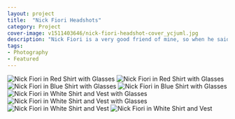 ```yaml
---
layout: project
title:  "Nick Fiori Headshots"
category: Project
cover-image: v1511403646/nick-fiori-headshot-cover_ycjuml.jpg
description: "Nick Fiori is a very good friend of mine, so when he said he needed some good portraits done for his Linkedin profile we went all out. This was a great chance for me to test out some new lighting techniques I wanted to try and a great chance for him to get some awesome new shots. The setups were fairly simply and really low end. I had two strobes, a black blanket, and a reflector to work with in my small apartment space. Needless to say, I think we got some really awesome shots."
tags:
- Photography
- Featured
---
```


<div class="grid-2_full fade-me">
  <img class="lazyload" alt="Nick Fiori in Red Shirt with Glasses" src="https://res.cloudinary.com/iambramer/image/upload/e_blur:600,dpr_auto,f_auto,q_80,w_100/v1512892144/nick-fiori-headshot-2_nvfba6.jpg" data-srcset="https://res.cloudinary.com/iambramer/image/upload/dpr_auto,f_auto,q_auto,w_1600/v1512892144/nick-fiori-headshot-2_nvfba6.jpg 1900w,
  https://res.cloudinary.com/iambramer/image/upload/dpr_auto,f_auto,q_auto,w_1200/v1512892144/nick-fiori-headshot-2_nvfba6.jpg 1400w,
  https://res.cloudinary.com/iambramer/image/upload/dpr_auto,f_auto,q_auto,w_800/v1512892144/nick-fiori-headshot-2_nvfba6.jpg 1000w,
  https://res.cloudinary.com/iambramer/image/upload/dpr_auto,f_auto,q_auto,w_400/v1512892144/nick-fiori-headshot-2_nvfba6.jpg 400w">
    <noscript>
    <img alt="Nick Fiori in Red Shirt with Glasses"
      src="https://res.cloudinary.com/iambramer/image/upload/dpr_auto,f_auto,q_auto,w_1600/v1512892144/nick-fiori-headshot-2_nvfba6.jpg"
      srcset="https://res.cloudinary.com/iambramer/image/upload/dpr_auto,f_auto,q_auto,w_1600/v1512892144/nick-fiori-headshot-2_nvfba6.jpg 1900w,
      https://res.cloudinary.com/iambramer/image/upload/dpr_auto,f_auto,q_auto,w_1200/v1512892144/nick-fiori-headshot-2_nvfba6.jpg 1400w,
      https://res.cloudinary.com/iambramer/image/upload/dpr_auto,f_auto,q_auto,w_800/v1512892144/nick-fiori-headshot-2_nvfba6.jpg 1000w,
      https://res.cloudinary.com/iambramer/image/upload/dpr_auto,f_auto,q_auto,w_400/v1512892144/nick-fiori-headshot-2_nvfba6.jpg 400w">
    </noscript>
</div>

<div class="grid-2_full fade-me">
  <img class="lazyload" alt="Nick Fiori in Blue Shirt with Glasses" src="https://res.cloudinary.com/iambramer/image/upload/e_blur:600,dpr_auto,f_auto,q_80,w_100/v1512892145/nick-fiori-headshot-4_xqcpuf.jpg" data-srcset="https://res.cloudinary.com/iambramer/image/upload/dpr_auto,f_auto,q_auto,w_1600/v1512892145/nick-fiori-headshot-4_xqcpuf.jpg 1900w,
  https://res.cloudinary.com/iambramer/image/upload/dpr_auto,f_auto,q_auto,w_1200/v1512892145/nick-fiori-headshot-4_xqcpuf.jpg 1400w,
  https://res.cloudinary.com/iambramer/image/upload/dpr_auto,f_auto,q_auto,w_800/v1512892145/nick-fiori-headshot-4_xqcpuf.jpg 1000w,
  https://res.cloudinary.com/iambramer/image/upload/dpr_auto,f_auto,q_auto,w_400/v1512892145/nick-fiori-headshot-4_xqcpuf.jpg 400w">
    <noscript>
    <img alt="Nick Fiori in Blue Shirt with Glasses"
      src="https://res.cloudinary.com/iambramer/image/upload/dpr_auto,f_auto,q_auto,w_1600/v1512892145/nick-fiori-headshot-4_xqcpuf.jpg"
      srcset="https://res.cloudinary.com/iambramer/image/upload/dpr_auto,f_auto,q_auto,w_1600/v1512892145/nick-fiori-headshot-4_xqcpuf.jpg 1900w,
      https://res.cloudinary.com/iambramer/image/upload/dpr_auto,f_auto,q_auto,w_1200/v1512892145/nick-fiori-headshot-4_xqcpuf.jpg 1400w,
      https://res.cloudinary.com/iambramer/image/upload/dpr_auto,f_auto,q_auto,w_800/v1512892145/nick-fiori-headshot-4_xqcpuf.jpg 1000w,
      https://res.cloudinary.com/iambramer/image/upload/dpr_auto,f_auto,q_auto,w_400/v1512892145/nick-fiori-headshot-4_xqcpuf.jpg 400w">
    </noscript>
</div>

<div class="grid-2_full fade-me">
  <img class="lazyload" alt="Nick Fiori in White Shirt and Vest with Glasses" src="https://res.cloudinary.com/iambramer/image/upload/e_blur:600,dpr_auto,f_auto,q_80,w_100/v1512892145/nick-fiori-headshot-3_kiwcax.jpg" data-srcset="https://res.cloudinary.com/iambramer/image/upload/dpr_auto,f_auto,q_auto,w_1600/v1512892145/nick-fiori-headshot-3_kiwcax.jpg 1900w,
  https://res.cloudinary.com/iambramer/image/upload/dpr_auto,f_auto,q_auto,w_1200/v1512892145/nick-fiori-headshot-3_kiwcax.jpg 1400w,
  https://res.cloudinary.com/iambramer/image/upload/dpr_auto,f_auto,q_auto,w_800/v1512892145/nick-fiori-headshot-3_kiwcax.jpg 1000w,
  https://res.cloudinary.com/iambramer/image/upload/dpr_auto,f_auto,q_auto,w_400/v1512892145/nick-fiori-headshot-3_kiwcax.jpg 400w">
    <noscript>
    <img alt="Nick Fiori in White Shirt and Vest with Glasses"
      src="https://res.cloudinary.com/iambramer/image/upload/dpr_auto,f_auto,q_auto,w_1600/v1512892145/nick-fiori-headshot-3_kiwcax.jpg"
      srcset="https://res.cloudinary.com/iambramer/image/upload/dpr_auto,f_auto,q_auto,w_1600/v1512892145/nick-fiori-headshot-3_kiwcax.jpg 1900w,
      https://res.cloudinary.com/iambramer/image/upload/dpr_auto,f_auto,q_auto,w_1200/v1512892145/nick-fiori-headshot-3_kiwcax.jpg 1400w,
      https://res.cloudinary.com/iambramer/image/upload/dpr_auto,f_auto,q_auto,w_800/v1512892145/nick-fiori-headshot-3_kiwcax.jpg 1000w,
      https://res.cloudinary.com/iambramer/image/upload/dpr_auto,f_auto,q_auto,w_400/v1512892145/nick-fiori-headshot-3_kiwcax.jpg 400w">
    </noscript>
</div>

<div class="grid-2_full fade-me">
  <img class="lazyload" alt="Nick Fiori in White Shirt and Vest" src="https://res.cloudinary.com/iambramer/image/upload/e_blur:600,dpr_auto,f_auto,q_80,w_100/v1512892144/nick-fiori-headshot-1_wvkzza.jpg" data-srcset="https://res.cloudinary.com/iambramer/image/upload/dpr_auto,f_auto,q_auto,w_1600/v1512892144/nick-fiori-headshot-1_wvkzza.jpg 1900w,
  https://res.cloudinary.com/iambramer/image/upload/dpr_auto,f_auto,q_auto,w_1200/v1512892144/nick-fiori-headshot-1_wvkzza.jpg 1400w,
  https://res.cloudinary.com/iambramer/image/upload/dpr_auto,f_auto,q_auto,w_800/v1512892144/nick-fiori-headshot-1_wvkzza.jpg 1000w,
  https://res.cloudinary.com/iambramer/image/upload/dpr_auto,f_auto,q_auto,w_400/v1512892144/nick-fiori-headshot-1_wvkzza.jpg 400w">
    <noscript>
    <img alt="Nick Fiori in White Shirt and Vest"
      src="https://res.cloudinary.com/iambramer/image/upload/dpr_auto,f_auto,q_auto,w_1600/v1512892144/nick-fiori-headshot-1_wvkzza.jpg"
      srcset="https://res.cloudinary.com/iambramer/image/upload/dpr_auto,f_auto,q_auto,w_1600/v1512892144/nick-fiori-headshot-1_wvkzza.jpg 1900w,
      https://res.cloudinary.com/iambramer/image/upload/dpr_auto,f_auto,q_auto,w_1200/v1512892144/nick-fiori-headshot-1_wvkzza.jpg 1400w,
      https://res.cloudinary.com/iambramer/image/upload/dpr_auto,f_auto,q_auto,w_800/v1512892144/nick-fiori-headshot-1_wvkzza.jpg 1000w,
      https://res.cloudinary.com/iambramer/image/upload/dpr_auto,f_auto,q_auto,w_400/v1512892144/nick-fiori-headshot-1_wvkzza.jpg 400w">
    </noscript>
</div>
